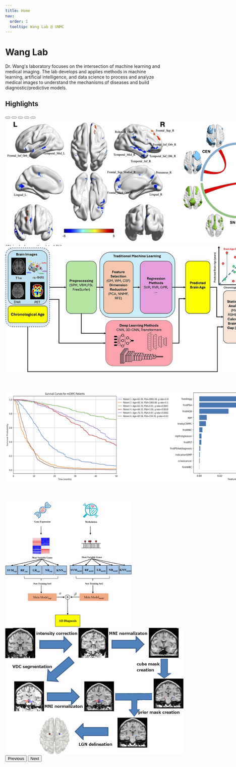 ```yaml
---
title: Home
nav:
  order: 1
  tooltip: Wang Lab @ UNMC
---
```


# Wang Lab

Dr. Wang's laboratory focuses on the intersection of machine learning and medical imaging. The lab develops and applies methods in machine learning, artificial intelligence, and data science to process and analyze medical images to understand the mechanisms of diseases and build diagnostic/predictive models.

## Highlights
<!-- Bootstrap 5 Image Slider -->
<div id="imageCarousel" class="carousel slide" data-bs-ride="carousel" style="width: 1000px; height: 400px; margin: auto; position: relative;">
  <!-- Indicators -->
  <div class="carousel-indicators">
    <button type="button" data-bs-target="#imageCarousel" data-bs-slide-to="0" class="active" aria-current="true" aria-label="Slide 1"></button>
    <button type="button" data-bs-target="#imageCarousel" data-bs-slide-to="1" aria-label="Slide 2"></button>
    <button type="button" data-bs-target="#imageCarousel" data-bs-slide-to="2" aria-label="Slide 3"></button>
    <button type="button" data-bs-target="#imageCarousel" data-bs-slide-to="3" aria-label="Slide 4"></button>
    <button type="button" data-bs-target="#imageCarousel" data-bs-slide-to="4" aria-label="Slide 5"></button>
  </div>

  <div class="carousel-inner">
    <div class="carousel-item active">
      <div class="carousel-caption d-block text-dark" style="position: absolute; top: 10px; left: 50%; transform: translateX(-50%); background: rgba(255, 255, 255, 0.7)&#58; padding: 10px; border-radius: 5px;">
        <h5> </h5>
      </div>
      <img src="images/cocaine.png" class="d-block w-100" style="height: 400px; object-fit: contain;" alt="Image 1">
    </div>
    <div class="carousel-item">
      <div class="carousel-caption d-block text-dark" style="position: absolute; top: 10px; left: 50%; transform: translateX(-50%); background: rgba(255, 255, 255, 0.7)&#58; padding: 10px; border-radius: 5px;">
        <h5> </h5>
      </div>
      <img src="images/elae042f1.jpg" class="d-block w-100" style="height: 400px; object-fit: contain;" alt="Image 2">
    </div>
    <div class="carousel-item">
      <div class="carousel-caption d-block text-dark" style="position: absolute; top: 10px; left: 50%; transform: translateX(-50%); background: rgba(255, 255, 255, 0.7)&#58; padding: 10px; border-radius: 5px;">
        <h5> </h5>
      </div>
      <img src="images/prostate_cancer.png" class="d-block w-100" style="height: 400px; object-fit: contain;" alt="Image 3">
    </div>
    <div class="carousel-item active">
      <div class="carousel-caption d-block text-dark" style="position: absolute; top: 10px; left: 50%; transform: translateX(-50%); background: rgba(255, 255, 255, 0.7)&#58; padding: 10px; border-radius: 5px;">
        <h5> </h5>
      </div>
      <img src="images/ad.jpg" class="d-block w-100" style="height: 400px; object-fit: contain;" alt="Image 1">
    </div>
    <div class="carousel-item active">
      <div class="carousel-caption d-block text-dark" style="position: absolute; top: 10px; left: 50%; transform: translateX(-50%); background: rgba(255, 255, 255, 0.7)&#58; padding: 10px; border-radius: 5px;">
        <h5> </h5>
      </div>
      <img src="images/lgn.jpg" class="d-block w-100" style="height: 400px; object-fit: contain;" alt="Image 1">
    </div>
  </div>

  <!-- Controls -->
  <button class="carousel-control-prev" type="button" data-bs-target="#imageCarousel" data-bs-slide="prev">
    <span class="carousel-control-prev-icon" aria-hidden="true"></span>
    <span class="visually-hidden">Previous</span>
  </button>
  <button class="carousel-control-next" type="button" data-bs-target="#imageCarousel" data-bs-slide="next">
    <span class="carousel-control-next-icon" aria-hidden="true"></span>
    <span class="visually-hidden">Next</span>
  </button>
</div>


{% include section.html %}
## Latest News

{% assign latest_news = site.data.news | sort: "date" | reverse | slice: 0, 5 %}

<div class="latest-news">
  <ul class="news-list">
    {% for news in latest_news %}
      <li>
        <span class="news-date">{{ news.date | date: "<b>%b %d, %Y</b>" }}</span>: {{ news.title }}
      </li>
    {% endfor %}
  </ul>

  <div class="news-load-more">
    <a href="{{ '/news/' | relative_url }}" class="button">Load More</a>
  </div>
</div>
